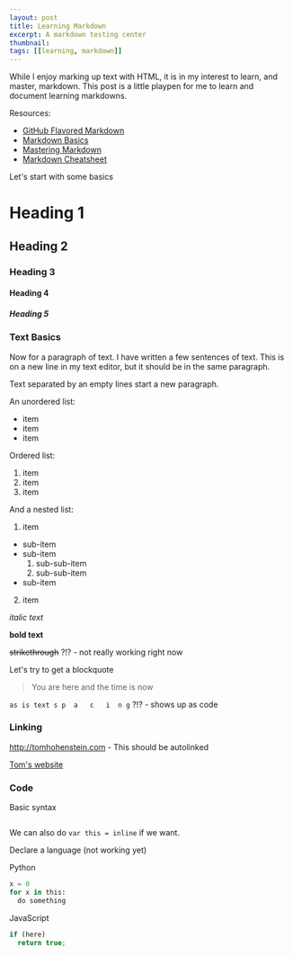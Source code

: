 ```yaml
---
layout: post
title: Learning Markdown 
excerpt: A markdown testing center 
thumbnail: 
tags: [[learning, markdown]]
---
```


While I enjoy marking up text with HTML, it is in my interest to learn, and master, markdown. This post is a little playpen for me to learn and document learning markdowns. 

Resources: 

* [GitHub Flavored Markdown](https://help.github.com/articles/github-flavored-markdown/)
* [Markdown Basics](https://help.github.com/articles/markdown-basics/) 
* [Mastering Markdown](https://guides.github.com/features/mastering-markdown/)
* [Markdown Cheatsheet](https://github.com/adam-p/markdown-here/wiki/Markdown-Cheatsheet)


Let's start with some basics 

# Heading 1 

## Heading 2 

### Heading 3

#### Heading 4

##### Heading 5

### Text Basics

Now for a paragraph of text. I have written a few sentences of text. 
This is on a new line in my text editor, but it should be in the same paragraph. 

Text separated by an empty lines start a new paragraph. 

An unordered list:

* item 
* item 
* item 

Ordered list:
 
1. item 
2. item 
3. item 

And a nested list: 

1. item 
  * sub-item 
  * sub-item 
    1. sub-sub-item 
    2. sub-sub-item 
  * sub-item 
2. item 


*italic text*

**bold text**

~~strikethrough~~ ?!? - not really working right now 

Let's try to get a blockquote 

> You are here and the time is now

`as is text s p  a   c   i  n g` ?!? - shows up as code 

### Linking

http://tomhohenstein.com - This should be autolinked

[Tom's website](http://tomhohenstein.com)


### Code 

Basic syntax 

```	var tom = okay; 
```

We can also do `var this = inline` if we want. 

Declare a language (not working yet)

Python

```python
x = 0 
for x in this:
  do something 
```

JavaScript 

```javascript
if (here)
  return true; 
```